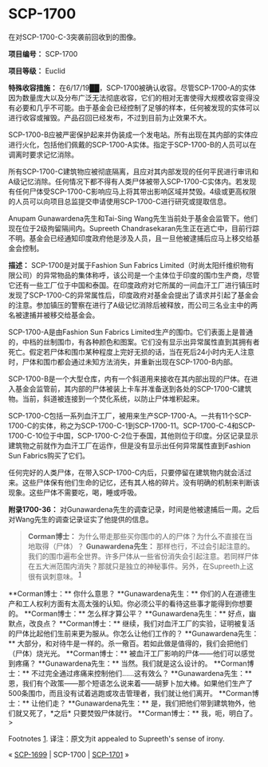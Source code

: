 # SCP-1700
                        




在对SCP-1700-C-3突袭前回收到的图像。



**项目编号：** SCP-1700

**项目等级：** Euclid

**特殊收容措施：** 在6/17/19██，SCP-1700被确认收容。尽管SCP-1700-A的实体因为数量庞大以及分布广泛无法彻底收容，它们的相对无害使得大规模收容变得没有必要和几乎不可能。由于基金会已经控制了足够的样本，任何被发现的实体可以进行收容或摧毁。产品召回已经发布，不过到目前为止效果不大。

SCP-1700-B应被严密保护起来并伪装成一个发电站。所有出现在其内部的实体应进行火化，包括他们佩戴的SCP-1700-A实体。指定于SCP-1700-B的人员可以在调离时要求记忆消除。

所有SCP-1700-C建筑物应被彻底隔离，且应对其内部发现的任何平民进行审讯和A级记忆消除。任何情况下都不得有人类尸体被带入SCP-1700-C实体内。若发现有任何尸体受SCP-1700-C影响应马上将其带出影响区域并焚毁。4级或更高权限的人员可以向项目总监提交申请使用SCP-1700-C进行研究或提取信息。

Anupam Gunawardena先生和Tai-Sing Wang先生当前处于基金会监管下。他们现在位于2级拘留隔间内。Supreeth Chandrasekaran先生正在逃亡中，目前行踪不明。基金会已经通知印度政府他是涉及人员，且一旦他被逮捕后应马上移交给基金会控制。

**描述：** SCP-1700是对属于Fashion Sun Fabrics Limited（时尚太阳纤维织物有限公司）的异常物品的集体称呼，该公司是一个主体位于印度的围巾生产商，尽管它还有一些工厂位于中国和泰国。在印度政府对它所属的一间血汗工厂进行镇压时发现了SCP-1700-C的异常属性后，印度政府对基金会提出了请求并引起了基金会的注意。参加镇压的警察在进行了A级记忆消除后被释放，而公司三名业主中的两名被逮捕并被移交给基金会。

SCP-1700-A是由Fashion Sun Fabrics Limited生产的围巾。它们表面上是普通的，中档的丝制围巾，有各种颜色和图案。它们没有显示出异常属性直到其拥有者死亡。假定若尸体和围巾某种程度上完好无损的话，当在死后24小时内无人注意时，尸体和围巾都会通过未知方法消失，并重新出现在SCP-1700-B内部。

SCP-1700-B是一个大型仓库，内有一个斜道用来接收在其内部出现的尸体。在进入基金会监管前，其内部的尸体被装上卡车并准备送到各处的SCP-1700-C建筑物。当前，斜道被连接到一个焚化系统，以防止尸体堆积起来。

SCP-1700-C包括一系列血汗工厂，被用来生产SCP-1700-A。一共有11个SCP-1700-C的实体，称之为SCP-1700-C-1到SCP-1700-11。SCP-1700-C-4和SCP-1700-C-10位于中国，SCP-1700-C-2位于泰国，其他则位于印度。分区记录显示建筑物之前就作为血汗工厂在运作，但是没有显示出任何异常属性直到Fashion Sun Fabrics购买了它们。

任何完好的人类尸体，在带入SCP-1700-C内后，只要停留在建筑物内就会活过来。这些尸体保有他们生命的记忆，还有其人格的碎片。没有明确的机制来判断该现象。这些尸体不需要吃，喝，睡或呼吸。

**附录1700-36：** 对Gunawardena先生的调查记录，时间是他被逮捕后一周。之后对Wang先生的调查记录证实了他提供的信息。


> **Corman博士：** 为什么带走那些买你围巾的人的尸体？为什么不直接在当地取得（尸体）？
**Gunawardena先生：** 那样也行，不过会引起注意的。我们的围巾遍布全世界。许多尸体从一些省份消失会引起注意。若同样尸体在五大洲范围内消失？那就只是独立的神秘事件。另外，在Supreeth上这很有讽刺意味。<sup class='footnoteref'>
 <a shape='rect' class='footnoteref' id='footnoteref-1' href='javascript:;' onclick='WIKIDOT.page.utils.scrollToReference(&apos;footnote-1&apos;)'>1</a>
</sup>
**Corman博士：** 你什么意思？
**Gunawardena先生：** 你们的人在道德生产和工人权利方面有太高太强的认知。你必须公平的看待这些事才能得到你想要的。
**Corman博士：** 怎么样才算公平？
**Gunawardena先生：** 好点，幽默点，改良点？
**Corman博士：** 继续，我们对血汗工厂的实验，证明被复活的尸体比起他们生前来更为服从。你怎么让他们工作的？
**Gunawardena先生：** 大部分，和对待牛是一样的。杀一儆百。若如此做是值得的，我们会把他们（尸体）烧光光。
**Corman博士：** 被血汗工厂影响的尸体——他们可以感觉到疼痛？
**Gunawardena先生：** 当然。我们就是这么设计的。
**Corman博士：** 不过完全通过疼痛来控制他们……这有效么？
**Gunawardena先生：** 恩，我们有个政策——那个短语怎么说来着——胡萝卜加大棒。如果他们生产了500条围巾，而且没有试着逃跑或攻击管理者，我们就让他们离开。
**Corman博士：** 让他们走？
**Gunawardena先生：** 是，我们把他们带到建筑物外，他们就又死了，*之后* 只要焚毁尸体就行。
**Corman博士：** 我，呃，明白了。
> 


Footnotes
<a shape='rect' href='javascript:;' onclick='WIKIDOT.page.utils.scrollToReference(&apos;footnoteref-1&apos;)'>1</a>. 译注：原文为it appealed to Supreeth's sense of irony.



« [SCP-1699](/scp-1699) | SCP-1700 | <a shape='rect' class='newpage' href='/scp-1701'>SCP-1701</a> »





                    